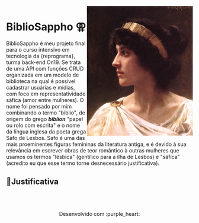 <img src="assets/Sappho-painting.gif" align="right" alt="Painting of Sappho of Lesbos" title="Painting of Sappho of Lesbos" height="350"/>

# BiblioSappho ⚢
BiblioSappho é meu projeto final para o curso intensivo em tecnologia da {reprograma}, turma back-end On19. Se trata de uma API com funções CRUD  organizada em um modelo de biblioteca na qual é possível cadastrar usuárias e mídias, com foco em representatividade sáfica (amor entre mulheres). O nome foi pensado por mim combinando o termo "biblio", de origem do grego ***biblion*** "papel ou rolo com escrita" e o nome da língua inglesa da poeta grega Safo de Lesbos. Safo é uma das mais proeminentes figuras femininas da literatura antiga, e é devido à sua relevância em escrever obras de teor romântico à outras mulheres que usamos os termos "lésbica" (gentílico para a ilha de Lesbos) e "sáfica" (acredito eu que esse termo torne desnecessário justificativa).
<br clear="left"/>





## 📝Justificativa

 </br>
 </br>



<p align="center">
Desenvolvido com :purple_heart:  
</p>